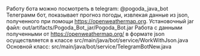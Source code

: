 Работу бота можно посмотреть в telegram: @pogoda_java_bot
Телеграмм бот, показывает прогноз погоды, извлекая данные из json, полученного при помощи https://openweathermap.org.
Установочный jar файл: out/artifacts/Pogoda_Bot_jar/Pogoda_Bot.jar
Работа с данными полученными от https://openweathermap.org/ в формате json осуществляется в классе src/main/java/bot/service/WorkWithJson.java
Основной класс: src/main/java/bot/service/TelegramBotNew.java
